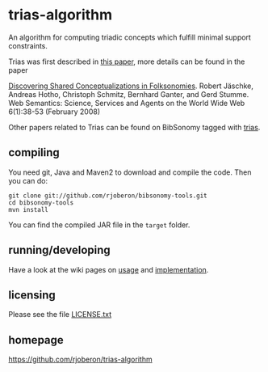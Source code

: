 trias-algorithm
===============

An algorithm for computing triadic concepts which fulfill minimal support constraints. 

Trias was first described in 
[this paper](http://www.bibsonomy.org/bibtex/2797d40e05a48f4343d7695dac87b5870/jaeschke), more details can be found in the paper 

[Discovering Shared Conceptualizations in Folksonomies](http://www.bibsonomy.org/bibtex/218e8babe208fae2c0342438617b0ec31/jaeschke).
Robert Jäschke, Andreas Hotho, Christoph Schmitz, Bernhard Ganter, and Gerd Stumme. Web Semantics: Science, Services and Agents on the World Wide Web 6(1):38-53 (February 2008)

Other papers related to Trias can be found on BibSonomy tagged with [trias](http://www.bibsonomy.org/user/jaeschke/trias).


compiling
---------

You need git, Java and Maven2 to download and compile the code. Then
you can do:

```shell
git clone git://github.com/rjoberon/bibsonomy-tools.git
cd bibsonomy-tools
mvn install 
```
You can find the compiled JAR file in the `target` folder. 

running/developing
------------------

Have a look at the wiki pages on [usage](https://github.com/rjoberon/trias-algorithm/wiki/Usage) and [implementation](https://github.com/rjoberon/trias-algorithm/wiki/Implementation).

licensing 
--------- 

Please see the file [LICENSE.txt](https://github.com/rjoberon/trias-algorithm/blob/master/LICENSE.txt)

homepage
--------

https://github.com/rjoberon/trias-algorithm

